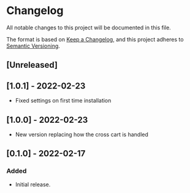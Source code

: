 # Changelog

All notable changes to this project will be documented in this file.

The format is based on [Keep a Changelog](https://keepachangelog.com/en/1.0.0/),
and this project adheres to [Semantic Versioning](https://semver.org/spec/v2.0.0.html).

## [Unreleased]

## [1.0.1] - 2022-02-23

- Fixed settings on first time installation

## [1.0.0] - 2022-02-23

- New version replacing how the cross cart is handled

## [0.1.0] - 2022-02-17

### Added

- Initial release.
